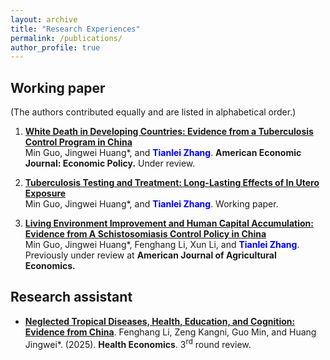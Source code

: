 ```yaml
---
layout: archive
title: "Research Experiences"
permalink: /publications/
author_profile: true
---
```


<!-- Check my [Google Scholar profile](https://scholar.google.com/citations?user=gkG4z3IAAAAJ) for more information! -->
<!-- Listed reverse chronologically.  -->

## Working paper

(The authors contributed equally and are listed in alphabetical order.)

1. **[White Death in Developing Countries: Evidence from a Tuberculosis Control Program in China](https://ynbsztl.github.io/publications/)**  
    Min Guo, Jingwei Huang\*, and **<font color="blue">Tianlei Zhang</font>**. **American Economic Journal: Economic Policy.** Under review.

2. **[Tuberculosis Testing and Treatment: Long-Lasting Effects of In Utero Exposure](https://ynbsztl.github.io/publications/)**  
    Min Guo, Jingwei Huang\*, and **<font color="blue">Tianlei Zhang</font>**. Working paper.
    
3. **[Living Environment Improvement and Human Capital Accumulation: Evidence from A Schistosomiasis Control Policy in China](https://ynbsztl.github.io/publications/)**  
    Min Guo, Jingwei Huang\*, Fenghang Li, Xun Li, and **<font color="blue">Tianlei Zhang</font>**. Previously under review at **American Journal of Agricultural Economics.**

## Research assistant

- **[Neglected Tropical Diseases, Health, Education, and Cognition: Evidence from China](https://ynbsztl.github.io/publications/)**. 
    Fenghang Li, Zeng Kangni, Guo Min, and Huang Jingwei\*. (2025). **Health Economics**. 3<sup>rd</sup> round review.
